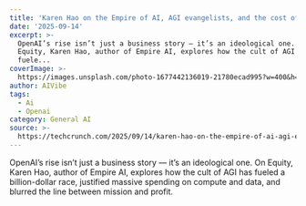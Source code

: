 ```yaml
---
title: 'Karen Hao on the Empire of AI, AGI evangelists, and the cost of belief'
date: '2025-09-14'
excerpt: >-
  OpenAI’s rise isn’t just a business story — it’s an ideological one. On
  Equity, Karen Hao, author of Empire AI, explores how the cult of AGI has
  fuele...
coverImage: >-
  https://images.unsplash.com/photo-1677442136019-21780ecad995?w=400&h=200&fit=crop&auto=format
author: AIVibe
tags:
  - Ai
  - Openai
category: General AI
source: >-
  https://techcrunch.com/2025/09/14/karen-hao-on-the-empire-of-ai-agi-evangelists-and-the-cost-of-belief/
---
```

OpenAI’s rise isn’t just a business story — it’s an ideological one. On Equity, Karen Hao, author of Empire AI, explores how the cult of AGI has fueled a billion-dollar race, justified massive spending on compute and data, and blurred the line between mission and profit.
